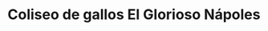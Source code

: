 ---
title: "Coliseo de gallos El Glorioso Nápoles"
url: /chulucanas/coliseo-de-gallos-el-glorioso-napoles/
shop: Wettbüro
---